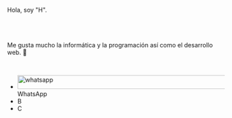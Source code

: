 <p> Hola, soy "H". </p> </br></br></br>
Me gusta mucho la informática y la programación así como el desarrollo web. 👋 </p></br>

<ul>
  <li><img width="532" height="32" alt="whatsapp" src="https://github.com/user-attachments/assets/711daf00-c296-4c54-8dd2-5563b24106b8" />WhatsApp
</li>
<li>B</li> 
  <li>C</li>
</ul>

